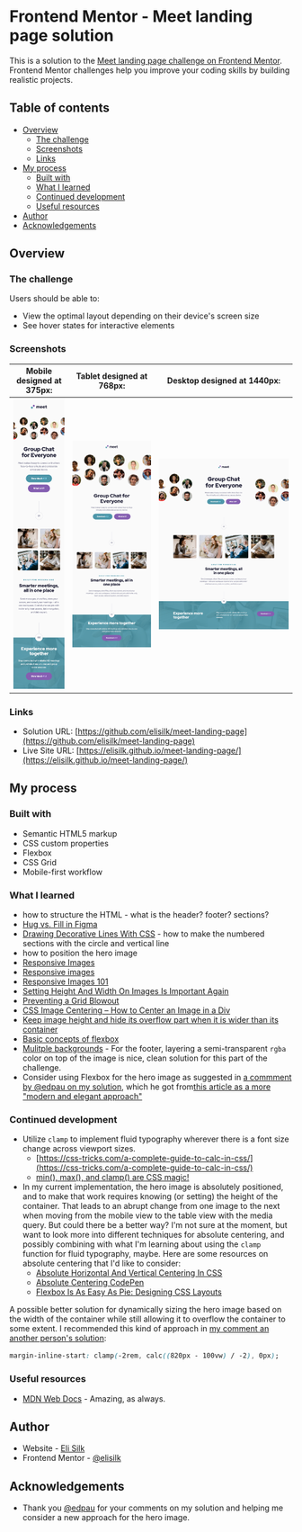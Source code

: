 # Frontend Mentor - Meet landing page solution

This is a solution to the [Meet landing page challenge on Frontend Mentor](https://www.frontendmentor.io/challenges/meet-landing-page-rbTDS6OUR). Frontend Mentor challenges help you improve your coding skills by building realistic projects.

## Table of contents

- [Overview](#overview)
  - [The challenge](#the-challenge)
  - [Screenshots](#screenshot)
  - [Links](#links)
- [My process](#my-process)
  - [Built with](#built-with)
  - [What I learned](#what-i-learned)
  - [Continued development](#continued-development)
  - [Useful resources](#useful-resources)
- [Author](#author)
- [Acknowledgements](#acknowledgments)

## Overview

### The challenge

Users should be able to:

- View the optimal layout depending on their device's screen size
- See hover states for interactive elements

### Screenshots

|        Mobile designed at 375px:         |        Tablet designed at 768px:         |        Desktop designed at 1440px:        |
| :--------------------------------------: | :--------------------------------------: | :---------------------------------------: |
| ![](./screenshots/screenshot-mobile.png) | ![](./screenshots/screenshot-tablet.png) | ![](./screenshots/screenshot-desktop.png) |

### Links

- Solution URL: [https://github.com/elisilk/meet-landing-page](https://github.com/elisilk/meet-landing-page)
- Live Site URL: [https://elisilk.github.io/meet-landing-page/](https://elisilk.github.io/meet-landing-page/)

## My process

### Built with

- Semantic HTML5 markup
- CSS custom properties
- Flexbox
- CSS Grid
- Mobile-first workflow

### What I learned

- how to structure the HTML - what is the header? footer? sections?
- [Hug vs. Fill in Figma](https://bootcamp.uxdesign.cc/hug-content-or-fill-container-from-zero-to-hero-of-responsive-designs-be036e8a21ba)
- [Drawing Decorative Lines With CSS](https://pqina.nl/blog/drawing-decorative-lines-with-css/) - how to make the numbered sections with the circle and vertical line
- how to position the hero image
- [Responsive Images](https://developer.mozilla.org/en-US/docs/Learn/HTML/Multimedia_and_embedding/Responsive_images)
- [Responsive images](https://web.dev/learn/design/responsive-images)
- [Responsive Images 101](https://cloudfour.com/thinks/responsive-images-101-definitions/)
- [Setting Height And Width On Images Is Important Again](https://www.smashingmagazine.com/2020/03/setting-height-width-images-important-again/)
- [Preventing a Grid Blowout](https://css-tricks.com/preventing-a-grid-blowout/)
- [CSS Image Centering – How to Center an Image in a Div](https://www.freecodecamp.org/news/how-to-center-an-image-in-a-div-css/)
- [Keep image height and hide its overflow part when it is wider than its container](https://stackoverflow.com/questions/48940673/keep-image-height-and-hide-its-overflow-part-when-it-is-wider-than-its-container)
- [Basic concepts of flexbox](https://developer.mozilla.org/en-US/docs/Web/CSS/CSS_flexible_box_layout/Basic_concepts_of_flexbox)
- [Mulitple backgrounds](https://developer.mozilla.org/en-US/docs/Web/CSS/CSS_backgrounds_and_borders/Using_multiple_backgrounds) - For the footer, layering a semi-transparent `rgba` color on top of the image is nice, clean solution for this part of the challenge.
- Consider using Flexbox for the hero image as suggested in [a commment by @edpau on my solution](https://www.frontendmentor.io/solutions/responsive-landing-page-using-css-custom-properties-D5CcIdg1H6), which he got from[this article as a more "modern and elegant approach"](https://stackoverflow.com/questions/35847458/how-to-resize-an-image-cropping-it-equally-on-each-side-with-css)

### Continued development

- Utilize `clamp` to implement fluid typography wherever there is a font size change across viewport sizes.
  - [https://css-tricks.com/a-complete-guide-to-calc-in-css/](https://css-tricks.com/a-complete-guide-to-calc-in-css/)
  - [min(), max(), and clamp() are CSS magic!](https://css-tricks.com/min-max-and-clamp-are-css-magic/)
- In my current implementation, the hero image is absolutely positioned, and to make that work requires knowing (or setting) the height of the container. That leads to an abrupt change from one image to the next when moving from the mobile view to the table view with the media query. But could there be a better way? I'm not sure at the moment, but want to look more into different techniques for absolute centering, and possibly combining with what I'm learning about using the `clamp` function for fluid typography, maybe. Here are some resources on absolute centering that I'd like to consider:
  - [Absolute Horizontal And Vertical Centering In CSS](https://www.smashingmagazine.com/2013/08/absolute-horizontal-vertical-centering-css/)
  - [Absolute Centering CodePen](https://codepen.io/shshaw/details/kOxGQa)
  - [Flexbox Is As Easy As Pie: Designing CSS Layouts](https://www.smashingmagazine.com/2013/05/centering-elements-with-flexbox/)

A possible better solution for dynamically sizing the hero image based on the width of the container while still allowing it to overflow the container to some extent. I recommended this kind of approach in [my comment an another person's solution](https://www.frontendmentor.io/solutions/meet-landing-page-scss-bem-grid-flexbox-zztleF0Y-Q):

```css
margin-inline-start: clamp(-2rem, calc((820px - 100vw) / -2), 0px);
```

### Useful resources

- [MDN Web Docs](https://developer.mozilla.org/en-US/) - Amazing, as always.

## Author

- Website - [Eli Silk](https://github.com/elisilk)
- Frontend Mentor - [@elisilk](https://www.frontendmentor.io/profile/elisilk)

## Acknowledgements

- Thank you [@edpau](https://www.frontendmentor.io/profile/edpau) for your comments on my solution and helping me consider a new approach for the hero image.

